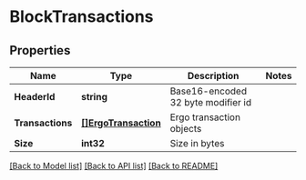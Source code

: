 # BlockTransactions

## Properties

Name | Type | Description | Notes
------------ | ------------- | ------------- | -------------
**HeaderId** | **string** | Base16-encoded 32 byte modifier id | 
**Transactions** | [**[]ErgoTransaction**](ErgoTransaction.md) | Ergo transaction objects | 
**Size** | **int32** | Size in bytes | 

[[Back to Model list]](../README.md#documentation-for-models) [[Back to API list]](../README.md#documentation-for-api-endpoints) [[Back to README]](../README.md)


